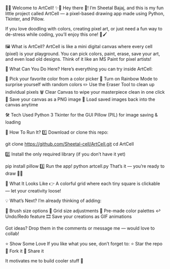 🎨✨ Welcome to ArtCell! ✨🎨
Hey there 👋!
I’m Sheetal Bajaj, and this is my fun little project called ArtCell — a pixel-based drawing app made using Python, Tkinter, and Pillow.

If you love doodling with colors, creating pixel art, or just need a fun way to de-stress while coding, you’ll enjoy this one! 🎨🖌️

🖼️ What is ArtCell?
ArtCell is like a mini digital canvas where every cell (pixel) is your playground.
You can pick colors, paint, erase, save your art, and even load old designs. Think of it like an MS Paint for pixel artists!

🚀 What Can You Do Here?
Here’s everything you can try inside ArtCell:

🎨 Pick your favorite color from a color picker
🌈 Turn on Rainbow Mode to surprise yourself with random colors
✏️ Use the Eraser Tool to clean up individual pixels
🗑️ Clear Canvas to wipe your masterpiece clean in one click
💾 Save your canvas as a PNG image
📖 Load saved images back into the canvas anytime

🛠️ Tech Used
Python 3
Tkinter for the GUI
Pillow (PIL) for image saving & loading

🎯 How To Run It?
1️⃣ Download or clone this repo:

git clone https://github.com/Sheetal-cell/ArtCell.git
cd ArtCell

2️⃣ Install the only required library (if you don’t have it yet)

pip install pillow
3️⃣ Run the app!
python artcell.py
That’s it — you’re ready to draw 🎨✨

🎉  What It Looks Like
👉 A colorful grid where each tiny square is clickable — let your creativity loose!

💡 What’s Next?
I’m already thinking of adding:

🔲 Brush size options
🔳 Grid size adjustments
🎨 Pre-made color palettes
↩️ Undo/Redo feature
🎞️ Save your creations as GIF animations

Got ideas? Drop them in the comments or message me — would love to collab!

⭐ Show Some Love
If you like what you see, don’t forget to:
⭐ Star the repo
🍴 Fork it
💬 Share it

It motivates me to build cooler stuff 🚀
